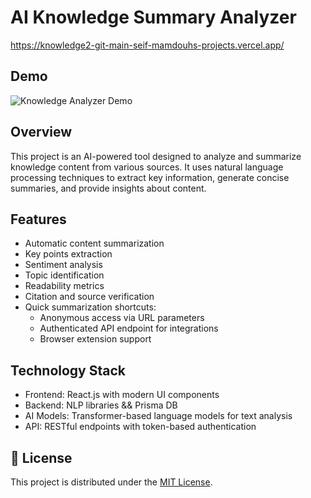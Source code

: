 # AI Knowledge Summary Analyzer

https://knowledge2-git-main-seif-mamdouhs-projects.vercel.app/

## Demo

![Knowledge Analyzer Demo](knowledge.gif)

## Overview
This project is an AI-powered tool designed to analyze and summarize knowledge content from various sources. It uses natural language processing techniques to extract key information, generate concise summaries, and provide insights about content.

## Features
- Automatic content summarization
- Key points extraction
- Sentiment analysis
- Topic identification
- Readability metrics
- Citation and source verification
- Quick summarization shortcuts:
  - Anonymous access via URL parameters
  - Authenticated API endpoint for integrations
  - Browser extension support

## Technology Stack
- Frontend: React.js with modern UI components
- Backend: NLP libraries && Prisma DB
- AI Models: Transformer-based language models for text analysis
- API: RESTful endpoints with token-based authentication

## 📜 License
This project is distributed under the [MIT License](https://opensource.org/license/mit).
